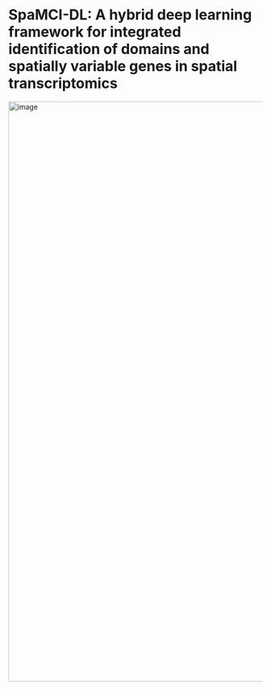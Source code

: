 # SpaMCI-DL: A hybrid deep learning framework for integrated identification of domains and spatially variable genes in spatial transcriptomics

<img width="2144" height="1150" alt="image" src="https://github.com/user-attachments/assets/be35c3db-7160-42c1-8f2c-e47fc915372e" />
